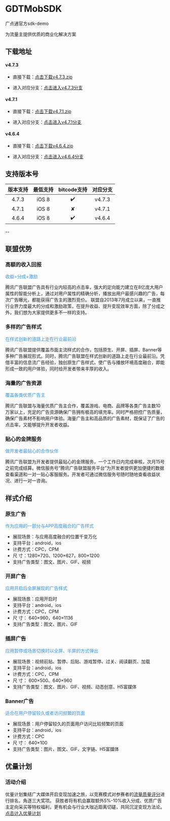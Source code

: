 # GDTMobSDK
广点通官方sdk-demo

为流量主提供优质的商业化解决方案

## 下载地址

#### v4.7.3

* 直接下载：[点击下载v4.7.3.zip](https://github.com/gdtmobsdk/GDTMobSDK/archive/v4.7.3.zip)

* 进入对应分支：[点击进入v4.7.3分支](https://github.com/gdtmobsdk/GDTMobSDK/tree/v4.7.3)

#### v4.7.1

* 直接下载：[点击下载v4.7.1.zip](https://github.com/gdtmobsdk/GDTMobSDK/archive/v4.7.1.zip)

* 进入对应分支：[点击进入v4.7.1分支](https://github.com/gdtmobsdk/GDTMobSDK/tree/v4.7.1)

#### v4.6.4


* 直接下载：[点击下载v4.6.4.zip](https://github.com/gdtmobsdk/GDTMobSDK/archive/v4.6.4.zip)

* 进入对应分支：[点击进入v4.6.4分支](https://github.com/gdtmobsdk/GDTMobSDK/tree/v4.6.4)

## 支持版本号

| 版本支持  | 最低支持  | bitcode支持  |   对应分支   |
|:-------:|:--------:|:------------:|:----------:|
|  4.7.3  |   iOS 8  |     ✔️      |    v4.7.3   |
|  4.7.1  |   iOS 8  |      ✘      |    v4.7.1   |
|  4.6.4  |   iOS 8  |     ✔️      |    v4.6.4   |


--

## 联盟优势
### 高额的收入回报

<font color=#3992e3>收益=分成+激励</font>

腾讯广告联盟广告具有行业内较高的点击率，强大的定向能力建立在8亿庞大用户属性的智能分析上，通过对用户属性的精确分析，播放出用户最感兴趣的广告，每次广告曝光，都能获得广告主的激烈竞价。 联盟自2013年7月成立以来，一直推行业界力度最大的分成和激励政策，在提升收益、提升变现效率方面，除了分成之外，我们想为大家提供更多不一样的支持。

### 多样的广告样式

<font color=#3992e3>在样式创新的道路上走在行业最前沿</font>

腾讯广告联盟提供覆盖市面主流样式的合作，包括原生、开屏、插屏、Banner等多种广告展现形式。同时，腾讯广告联盟在样式创新的道路上走在行业最前沿。凭借丰富的信息流广告经验，独创原生广告样式，使广告与播放环境高度融合，即能形成一致的用户体验，同时给开发者带来丰厚的收入。


### 海量的广告资源

<font color=#3992e3>覆盖各类优质广告主</font>

腾讯广告联盟与海量优质广告主合作，覆盖游戏、电商、品牌等各类广告主数10万家以上，充足的广告资源确保广告拥有极高的填充率。同时严格把控广告质量，确保广告素材不影响用户体验。海量广告主和高品质的广告素材，既保证了广告的点击率，又能够提升开发者收益。

### 贴心的金牌服务

<font color=#3992e3>做开发者最贴心的合作伙伴</font>

腾讯广告联盟为开发者提供最贴心的金牌服务，一个工作日内完成审核，次月15号之前完成结算。微信服务号“腾讯广告联盟服务平台”为开发者提供更加便捷的数据查看渠道和一对一贴心客服服务。开发者可通过微信服务号随时随地查看收益状况、进行一对一咨询。


## 样式介绍

### 原生广告

<font color=#3992e3>作为应用的一部分与APP高度融合的广告样式</font>

* 展现场景：与应用高度融合的位置千变万化
* 支持平台：android，ios
* 计费方式：CPC，CPM
* 尺 寸：1280×720、1200×627，800×1200
* 支持广告类型：图文、图片、GIF、视频

### 开屏广告

<font color=#3992e3>应用开启后全屏展现的广告样式</font>

* 展现场景：应用开启时
* 支持平台：android，ios
* 计费方式：CPC，CPM
* 尺 寸： 640×960，640×1136
* 支持广告类型：图文、图片、GIF

### 插屏广告

<font color=#3992e3>应用暂停或场景切换时以全屏、半屏的方式弹出</font>

* 展现场景：视频前贴、暂停、后贴、游戏暂停、过关、阅读翻页、加载
* 支持平台：android，ios
* 计费方式：CPC，CPM
* 尺 寸： 600×500、640×960
* 支持广告类型：图文、图片、GIF、视频、动态创意、H5富媒体

### Banner广告

<font color=#3992e3>适合在用户停留较久或者访问频繁的页面</font>

* 展现场景：用户停留较久的页面用户访问比较频繁的页面
* 支持平台：android，ios
* 计费方式：CPC
* 尺 寸： 640×100
* 支持广告类型：图片、图文、GIF、文字链、H5富媒体

## 优量计划

### 活动介绍
优量计划集结广大媒体开启变现加速之旅，以竞赛模式对参赛者的[流量质量评分](http://e.qq.com/dev/faq.html#51&10)进行排名，角逐三大奖项。 获胜者将有机会赢取额外5%-10%收入分成、优质广告主定向采买等特权福利，更有机会与行业大咖近距离切磋，共同沉淀变现方法论。 [点击计入优量计划](http://adnet.qq.com/prime?channel=e-qq)
